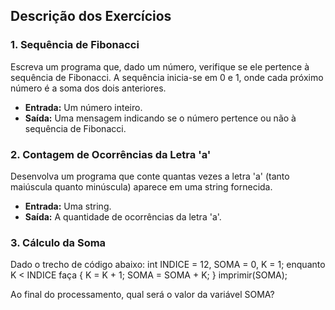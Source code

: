 ## Descrição dos Exercícios

### 1. Sequência de Fibonacci
Escreva um programa que, dado um número, verifique se ele pertence à sequência de Fibonacci. A sequência inicia-se em 0 e 1, onde cada próximo número é a soma dos dois anteriores.

- **Entrada:** Um número inteiro.
- **Saída:** Uma mensagem indicando se o número pertence ou não à sequência de Fibonacci.

### 2. Contagem de Ocorrências da Letra 'a'
Desenvolva um programa que conte quantas vezes a letra 'a' (tanto maiúscula quanto minúscula) aparece em uma string fornecida.

- **Entrada:** Uma string.
- **Saída:** A quantidade de ocorrências da letra 'a'.

### 3. Cálculo da Soma
Dado o trecho de código abaixo:
int INDICE = 12, SOMA = 0, K = 1;
enquanto K < INDICE faça {
    K = K + 1;
    SOMA = SOMA + K;
}
imprimir(SOMA);

Ao final do processamento, qual será o valor da variável SOMA?

